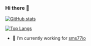 ### Hi there 👋

[![GitHub stats](https://github-readme-stats.vercel.app/api?username=matthiez)](https://github.com/anuraghazra/github-readme-stats)

[![Top Langs](https://github-readme-stats.vercel.app/api/top-langs/?username=matthiez&layout=compact)](https://github.com/anuraghazra/github-readme-stats)


- 🔭 I’m currently working for [sms77io](https://github.com/sms77io)
